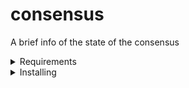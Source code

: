 # consensus
A brief info of the state of the consensus

<details>
  <summary>Requirements</summary>
  
  *  Ubuntu 20.04 
  *  Python3.8 
  *  Pip3

  For the correct work of the application you should configure RPC :26657 and REST :1317 endpoints.  
  For example :

  - ```API = "http://127.0.0.1:1317"```
  - ```RPC = "http://127.0.0.1:26657"```
  
</details>

<details>
  <summary>Installing</summary>
  
  Next open consensus.py in editor and replace REST/RPC variables with an appropriate values.  
  Example :
  
  ```REST = 'http://1.1.1.1:1317'```  
  ```RPC = "http://1.1.1.1:26657"```
  
  Once configured you can run the app by following:
  
  ```$ ./start ```
